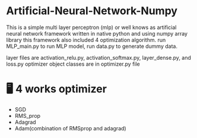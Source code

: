 # Artificial-Neural-Network-Numpy
This is a simple multi layer perceptron (mlp) or well knows as artificial neural network framework written in native python and using numpy array library
this framework also included 4 optimization algorithm. run MLP_main.py to run MLP model, run data.py to generate dummy data.

layer files are activation_relu.py, activation_softmax.py, layer_dense.py, and loss.py
optimizer object classes are in optimizer.py file

# 🖥️ 4 works optimizer
- SGD
- RMS_prop
- Adagrad
- Adam(combination of RMSprop and adagrad)
